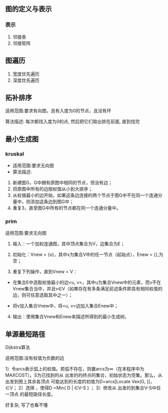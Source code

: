## 图的定义与表示

### 表示

1. 邻接表
2. 邻接矩阵

## 图遍历

1. 宽度优先遍历
2. 深度优先遍历

## 拓补排序

适用范围:要求有向图，且有入度为0的节点，且没有环

算法描述:
每次都找入度为0的点, 然后把它们取出排在前面, 直到找完

## 最小生成图


### kruskal

- 适用范围:要求无向图
- 算法描述:
1. 新建图G，G中拥有原图中相同的节点，但没有边；
2. 将原图中所有的边按权值从小到大排序；
3. 从权值最小的边开始，如果这条边连接的两个节点于图G中不在同一个连通分量中，则添加这条边到图G中；
4. 重复3，直至图G中所有的节点都在同一个连通分量中。


### prim

适用范围:要求无向图

1. 输入：一个加权连通图，其中顶点集合为V，边集合为E；

2. 初始化：Vnew = {x}，其中x为集合V中的任一节点（起始点），Enew = {},为空；

3. 重复下列操作，直到Vnew = V：

- 在集合E中选取权值最小的边<u, v>，其中u为集合Vnew中的元素，而v不在Vnew集合当中，并且v∈V（如果存在有多条满足前述条件即具有相同权值的边，则可任意选取其中之一）；

- 将v加入集合Vnew中，将<u, v>边加入集合Enew中；

4. 输出：使用集合Vnew和Enew来描述所得到的最小生成树。



## 单源最短路径

Dijkstra算法

适用范围:没有权值为负数的边

1）令arcs表示弧上的权值。若弧不存在，则置arcs为∞（在本程序中为MAXCOST）。S为已找到的从  出发的的终点的集合，初始状态为空集。那么，从  出发到图上其余各顶点  可能达到的长度的初值为D=arcs[Locate Vex(G,  )]，  ∈V；
2）选择  ，使得D  =Min{ D |  ∈V-S } ；
3）修改从  出发的到集合V-S中任一顶点  的最短路径长度。

好复杂, 写了也看不懂